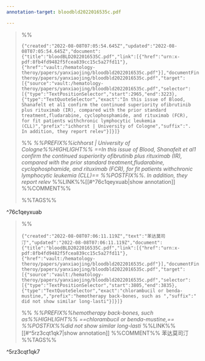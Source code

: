 ```yaml
---
annotation-target: bloodbld2022016535c.pdf

---
```



>%%
>```annotation-json
>{"created":"2022-08-08T07:05:54.645Z","updated":"2022-08-08T07:05:54.645Z","document":{"title":"bloodBLD2022016535C.pdf","link":[{"href":"urn:x-pdf:8fb4fd9482f5fcea839cc15c5a27fd11"},{"href":"vault:/hematology-theroy/papers/yanxiaojing/bloodbld2022016535c.pdf"}],"documentFingerprint":"8fb4fd9482f5fcea839cc15c5a27fd11"},"uri":"vault:/hematology-theroy/papers/yanxiaojing/bloodbld2022016535c.pdf","target":[{"source":"vault:/hematology-theroy/papers/yanxiaojing/bloodbld2022016535c.pdf","selector":[{"type":"TextPositionSelector","start":2965,"end":3223},{"type":"TextQuoteSelector","exact":"In this issue of Blood, Shanafelt et al1 confirm the continued superiority ofibrutinib plus rituximab (IR), compared with the prior standard treatment,fludarabine, cyclophosphamide, and rituximab (FCR), for fit patients withchronic lymphocytic leukemia (CLL)","prefix":"ichhorst | University of Cologne","suffix":". In addition, they report relev"}]}]}
>```
>%%
>*%%PREFIX%%ichhorst | University of Cologne%%HIGHLIGHT%% ==In this issue of Blood, Shanafelt et al1 confirm the continued superiority ofibrutinib plus rituximab (IR), compared with the prior standard treatment,fludarabine, cyclophosphamide, and rituximab (FCR), for fit patients withchronic lymphocytic leukemia (CLL)== %%POSTFIX%%. In addition, they report relev*
>%%LINK%%[[#^76c1qeyxuab|show annotation]]
>%%COMMENT%%
>
>%%TAGS%%
>
^76c1qeyxuab


>%%
>```annotation-json
>{"created":"2022-08-08T07:06:11.119Z","text":"苯达莫司汀","updated":"2022-08-08T07:06:11.119Z","document":{"title":"bloodBLD2022016535C.pdf","link":[{"href":"urn:x-pdf:8fb4fd9482f5fcea839cc15c5a27fd11"},{"href":"vault:/hematology-theroy/papers/yanxiaojing/bloodbld2022016535c.pdf"}],"documentFingerprint":"8fb4fd9482f5fcea839cc15c5a27fd11"},"uri":"vault:/hematology-theroy/papers/yanxiaojing/bloodbld2022016535c.pdf","target":[{"source":"vault:/hematology-theroy/papers/yanxiaojing/bloodbld2022016535c.pdf","selector":[{"type":"TextPositionSelector","start":3805,"end":3835},{"type":"TextQuoteSelector","exact":"chlorambucil or benda-mustine,","prefix":"hemotherapy back-bones, such as ","suffix":" did not show similar long-lasti"}]}]}
>```
>%%
>*%%PREFIX%%hemotherapy back-bones, such as%%HIGHLIGHT%% ==chlorambucil or benda-mustine,== %%POSTFIX%%did not show similar long-lasti*
>%%LINK%%[[#^5rz3cqt1qk7|show annotation]]
>%%COMMENT%%
>苯达莫司汀
>%%TAGS%%
>
^5rz3cqt1qk7

